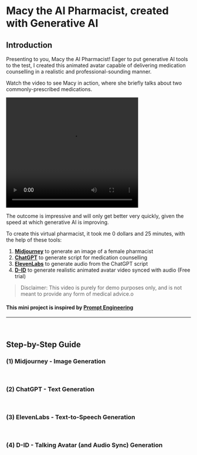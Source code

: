 # Macy the AI Pharmacist, created with Generative AI

## Introduction
Presenting to you, Macy the AI Pharmacist! Eager to put generative AI tools to the test, I created this animated avatar capable of delivering medication counselling in a realistic and professional-sounding manner.

Watch the video to see Macy in action, where she briefly talks about two commonly-prescribed medications. 

<video width="360" height="300" controls>
  <source src="4. Studio D-ID Video/Pharmacist.mp4" type="video/mp4">
</video>

The outcome is impressive and will only get better very quickly, given the speed at which generative AI is improving.

To create this virtual pharmacist, it took me 0 dollars and 25 minutes, with the help of these tools:

1. [**Midjourney**](https://midjourney.com/home/?callbackUrl=%2Fapp%2F) to generate an image of a female pharmacist
2. [**ChatGPT**](https://chat.openai.com/chat) to generate script for medication counselling
3. [**ElevenLabs**](http://www.elevenlabs.io/) to generate audio from the ChatGPT script
4. [**D-ID**](https://www.d-id.com/) to generate realistic animated avatar video synced with audio (Free trial)

> Disclaimer: This video is purely for demo purposes only, and is not meant to provide any form of medical advice.o

#### This mini project is inspired by [Prompt Engineering](https://www.youtube.com/watch?v=V2efVSXSlqc)
___
<br>

## Step-by-Step Guide

### (1) Midjourney - Image Generation

<br>

### (2) ChatGPT - Text Generation

<br>

### (3) ElevenLabs - Text-to-Speech Generation

<br>

### (4) D-ID - Talking Avatar (and Audio Sync) Generation



